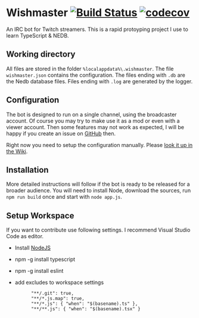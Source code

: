 
# Wishmaster [![Build Status](https://travis-ci.com/VashSan/wishmaster.svg?branch=master)](https://travis-ci.com/VashSan/wishmaster) [![codecov](https://codecov.io/gh/VashSan/wishmaster/branch/master/graph/badge.svg)](https://codecov.io/gh/VashSan/wishmaster)

An IRC bot for Twitch streamers. This is a rapid protoyping project I use to learn TypeScript & NEDB.

## Working directory
All files are stored in the folder ```%localappdata%\.wishmaster```. 
The file ```wishmaster.json``` contains the configuration.
The files ending with ```.db``` are the Nedb database files.
Files ending with ```.log``` are generated by the logger.

## Configuration
The bot is designed to run on a single channel, using the broadcaster account. 
Of course you may try to make use it as a mod or even with a viewer account. 
Then some features may not work as expected, I will be happy if you create an issue on [GitHub](https://github.com/VashSan/wishmaster/issues) then.

Right now you need to setup the configuration manually. Please [look it up in the Wiki](https://github.com/VashSan/wishmaster/wiki/Configuration).

## Installation
More detailed instructions will follow if the bot is ready to be released for a broader audience.
You will need to install Node, download the sources, run `npm run build` once and start with `node app.js`.

## Setup Workspace
If you want to contribute use following settings. I recommend Visual Studio Code as editor.

* Install [NodeJS](https://nodejs.org)
* npm -g install typescript
* npm -g install eslint
* add excludes to workspace settings

			"**/.git": true,
			"**/*.js.map": true,
			"**/*.js": { "when": "$(basename).ts" },
			"**/**.js": { "when": "$(basename).tsx" }
